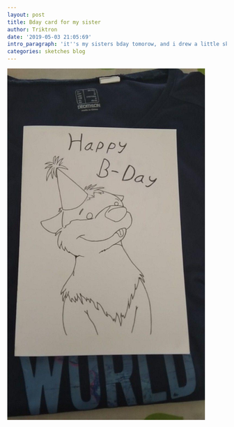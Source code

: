 ```yaml
---
layout: post
title: Bday card for my sister
author: Triktron
date: '2019-05-03 21:05:69'
intro_paragraph: 'it''s my sisters bday tomorow, and i drew a little sketch for her.'
categories: sketches blog
---
```

<img src="/assets/img/uploads/bdaygift.png" style="width:90%">
